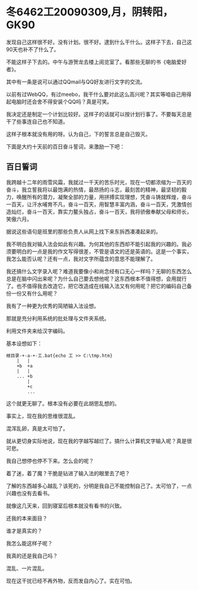 # 冬6462工20090309,月，阴转阳，GK90

发现自己这样很不好。没有计划。很不好。逮到什么干什么。这样子下去，自己这90天也补不了什么了。

不能这样子下去的。中午与游贺龙去楼上阅览室了。看那些无聊的书《电脑爱好者》。

其中有一条是说可以通过QQmail与QQ好友进行文字的交流。

以前有过WebQQ，有过meebo，我干什么要对此这么高兴呢？其实等咱自己用得起电脑时还会舍不得安装个QQ吗？真是可笑。

我决定还是制定一个计划比较好。这样子的话就可以按计划行事了。不要每天总是干了些事连自己也不知道。

这样子根本就没有用的呀。认为自己，下的誓言总是自己毁灭。

下面是大约十天前的百日奋斗誓词，来激励一下吧：

## 百日誓词

我跨越十二年的雨雪风霜，我就过一千天的苦乐时光，现在一切都浓缩为一百天的奋斗，我立誓我将以最饱满的热情，最昂扬的斗志，最刻苦的精神，最坚韧的毅力，唤醒所有的潜力，凝聚全部的力量，用拼搏实现理想，凭奋斗铸就辉煌，奋斗一百天，让汗水哺育不凡，奋斗一百天，用智慧丰富内涵，奋斗一百天，凭激情创造灿烂，奋斗一百天，靠实力鳌头独占，奋斗一百天，我将骄傲奉献父母和师长，笑傲六月。

据说这些语句是班里的那些负责人从网上找下来东拆西凑凑起来的。

我不明白我对输入法会如此有兴趣。为何其他的东西却不能引起我的兴趣的。我必须要明白的一点是我的作文写得很差，不管是语文的还是英语的。这是一个事实，我怎么能否认呢？还有一点，我对文字所蕴含的意思不能理解了。

我还搞什么文字录入呢？难道我要像小和尚念经有口无心一样吗？无聊的东西怎么总是在脑中闪出来呢？为什么自己要去想他呢？这东西根本不值得想，会用就行了。也不值得我去改造它，把它改造成在线输入法又有何用呢？把它的编码自己备份一份又有什么用呢？

我有了一种更为优秀的简陋输入法设想。

那就是充分利用系统的批处理与文件夹系统。

利用文件夹来给汉字编码。

基本设想如下：

    根目录-+-a-+-工.bat{echo 工 >> C:\tmp.htm}
        |   |
        +b  +a
        |   |
        ... +b
            |
            +c
            ...
            
            
这个就更无聊了。根本没有必要在此胡思乱想的。

事实上，现在我的思维很混乱。

混浑乱卵，真是太可怕了。

就从更切身实际地说，现在我的字越写越烂了。搞什么计算机文字输入呢？真是很可悲。

我自己想停也停不下来。怎么会的呢？

着了迷，着了魔？干脆是钻进了输入法的眼里去了吧？

了解的东西越多心越乱？该死的，分明是我自己不能控制自己了。太可怕了，一点兴趣也没有去看书。

就像这几天来，回到寝室后根本就没有看书的兴致。

还我的本来面目？

谁才是真实的？

我怎么能这样子呢？

我真的还是我自己吗？

混乱、一片混乱。

现在这干扰已经不再外物，反而发自内心了。实在可怕。
